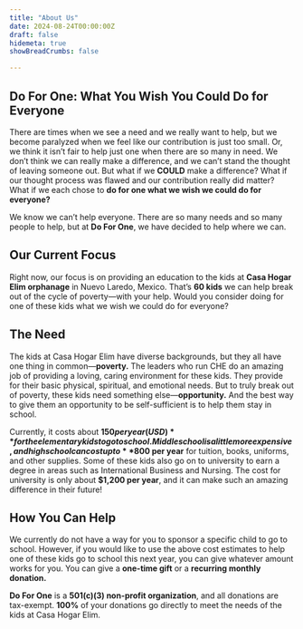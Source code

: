 ```yaml
---
title: "About Us"
date: 2024-08-24T00:00:00Z
draft: false
hidemeta: true
showBreadCrumbs: false

---
```

## Do For One: What You Wish You Could Do for Everyone

There are times when we see a need and we really want to help, but we become paralyzed when we feel like our contribution is just too small. Or, we think it isn’t fair to help just one when there are so many in need. We don’t think we can really make a difference, and we can’t stand the thought of leaving someone out. But what if we **COULD** make a difference? What if our thought process was flawed and our contribution really did matter? What if we each chose to **do for one what we wish we could do for everyone?**  

We know we can’t help everyone. There are so many needs and so many people to help, but at **Do For One**, we have decided to help where we can.  

## Our Current Focus  

Right now, our focus is on providing an education to the kids at **Casa Hogar Elim orphanage** in Nuevo Laredo, Mexico. That’s **60 kids** we can help break out of the cycle of poverty—with your help. Would you consider doing for one of these kids what we wish we could do for everyone?  

## The Need  

The kids at Casa Hogar Elim have diverse backgrounds, but they all have one thing in common—**poverty.** The leaders who run CHE do an amazing job of providing a loving, caring environment for these kids. They provide for their basic physical, spiritual, and emotional needs. But to truly break out of poverty, these kids need something else—**opportunity.** And the best way to give them an opportunity to be self-sufficient is to help them stay in school.  

Currently, it costs about **$150 per year (USD)** for the elementary kids to go to school. Middle school is a little more expensive, and high school can cost up to **$800 per year** for tuition, books, uniforms, and other supplies. Some of these kids also go on to university to earn a degree in areas such as International Business and Nursing. The cost for university is only about **$1,200 per year**, and it can make such an amazing difference in their future!  

## How You Can Help  

We currently do not have a way for you to sponsor a specific child to go to school. However, if you would like to use the above cost estimates to help one of these kids go to school this next year, you can give whatever amount works for you. You can give a **one-time gift** or a **recurring monthly donation.**  

**Do For One** is a **501(c)(3) non-profit organization**, and all donations are tax-exempt. **100%** of your donations go directly to meet the needs of the kids at Casa Hogar Elim.  
